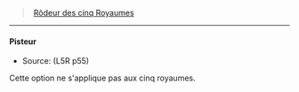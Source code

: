 ﻿---
!GenericItem
Id: l5r_ranger_hd.md#pisteur
ParentLink: l5r_ranger_hd.md#rôdeur-des-cinq-royaumes
Name: Pisteur
ParentName: Rôdeur des cinq Royaumes
NameLevel: 4
Source: (L5R p55)
Attributes:
  Name: Pisteur
  Markdown: >+
    #### <!--Name-->Pisteur<!--/Name-->


    - Source: <!--Source-->(L5R p55)<!--/Source-->


    Cette option ne s'applique pas aux cinq royaumes.

  Source: (L5R p55)
AttributesDictionary: >+
  Name: Pisteur

  Markdown: >+

    #### <!--Name-->Pisteur<!--/Name-->





    - Source: <!--Source-->(L5R p55)<!--/Source-->





    Cette option ne s'applique pas aux cinq royaumes.



  Source: (L5R p55)

---
> [Rôdeur des cinq Royaumes](hd_l5r_ranger.md)

---

#### Pisteur

- Source: (L5R p55)

Cette option ne s'applique pas aux cinq royaumes.

